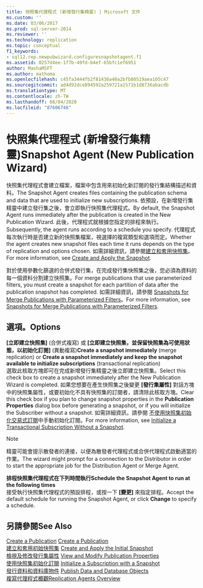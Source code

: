 ```yaml
---
title: 快照集代理程式 (新增發行集精靈) | Microsoft 文件
ms.custom: ''
ms.date: 03/06/2017
ms.prod: sql-server-2014
ms.reviewer: ''
ms.technology: replication
ms.topic: conceptual
f1_keywords:
- sql12.rep.newpubwizard.configuresnapshotagent.f1
ms.assetid: 0257d4ee-1f7b-49fd-b4ef-65bfc1ef6951
author: MashaMSFT
ms.author: mathoma
ms.openlocfilehash: c45fa3444fb2f81436a40a2bfb80519aea105c47
ms.sourcegitcommit: ad4d92dce894592a259721a1571b1d8736abacdb
ms.translationtype: MT
ms.contentlocale: zh-TW
ms.lasthandoff: 08/04/2020
ms.locfileid: "87606746"
---
```

# <a name="snapshot-agent-new-publication-wizard"></a><span data-ttu-id="63ffe-102">快照集代理程式 (新增發行集精靈)</span><span class="sxs-lookup"><span data-stu-id="63ffe-102">Snapshot Agent (New Publication Wizard)</span></span>
  <span data-ttu-id="63ffe-103">快照集代理程式會建立檔案，檔案中包含用來初始化新訂閱的發行集結構描述和資料。</span><span class="sxs-lookup"><span data-stu-id="63ffe-103">The Snapshot Agent creates files containing the publication schema and data that are used to initialize new subscriptions.</span></span> <span data-ttu-id="63ffe-104">依預設，在新增發行集精靈中建立發行集之後，會立即執行快照集代理程式。</span><span class="sxs-lookup"><span data-stu-id="63ffe-104">By default, the Snapshot Agent runs immediately after the publication is created in the New Publication Wizard.</span></span> <span data-ttu-id="63ffe-105">此後，代理程式就根據您指定的排程來執行。</span><span class="sxs-lookup"><span data-stu-id="63ffe-105">Subsequently, the agent runs according to a schedule you specify.</span></span> <span data-ttu-id="63ffe-106">代理程式每次執行時是否建立新的快照集檔案，視選擇的複寫類型和選項而定。</span><span class="sxs-lookup"><span data-stu-id="63ffe-106">Whether the agent creates new snapshot files each time it runs depends on the type of replication and options chosen.</span></span> <span data-ttu-id="63ffe-107">如需詳細資訊，請參閱[建立和套用快照集](create-and-apply-the-snapshot.md)。</span><span class="sxs-lookup"><span data-stu-id="63ffe-107">For more information, see [Create and Apply the Snapshot](create-and-apply-the-snapshot.md).</span></span>  
  
 <span data-ttu-id="63ffe-108">對於使用參數化篩選的合併式發行集，在完成發行集快照集之後，您必須為資料的每一個資料分割建立快照集。</span><span class="sxs-lookup"><span data-stu-id="63ffe-108">For merge publications that use parameterized filters, you must create a snapshot for each partition of data after the publication snapshot has completed.</span></span> <span data-ttu-id="63ffe-109">如需詳細資訊，請參閱 [Snapshots for Merge Publications with Parameterized Filters](snapshots-for-merge-publications-with-parameterized-filters.md)。</span><span class="sxs-lookup"><span data-stu-id="63ffe-109">For more information, see [Snapshots for Merge Publications with Parameterized Filters](snapshots-for-merge-publications-with-parameterized-filters.md).</span></span>  
  
## <a name="options"></a><span data-ttu-id="63ffe-110">選項。</span><span class="sxs-lookup"><span data-stu-id="63ffe-110">Options</span></span>  
 <span data-ttu-id="63ffe-111">**[立即建立快照集]** (合併式複寫) 或 **[立即建立快照集，並保留快照集為可使用狀態，以初始化訂閱]** (異動複寫)</span><span class="sxs-lookup"><span data-stu-id="63ffe-111">**Create a snapshot immediately** (merge replication) or **Create a snapshot immediately and keep the snapshot available to initialize subscriptions** (transactional replication)</span></span>  
 <span data-ttu-id="63ffe-112">選取此核取方塊即可在完成新增發行集精靈之後立即建立快照集。</span><span class="sxs-lookup"><span data-stu-id="63ffe-112">Select this check box to create a snapshot immediately after the New Publication Wizard is completed.</span></span> <span data-ttu-id="63ffe-113">如果您想要在產生快照集之後變更 **[發行集屬性]** 對話方塊中的快照集屬性，或要初始化不具有快照集的訂閱者，請清除此核取方塊。</span><span class="sxs-lookup"><span data-stu-id="63ffe-113">Clear this check box if you plan to change snapshot properties in the **Publication Properties** dialog box before generating a snapshot, or if you will initialize the Subscriber without a snapshot.</span></span> <span data-ttu-id="63ffe-114">如需詳細資訊，請參閱 [不使用快照集初始化交易式訂閱](initialize-a-transactional-subscription-without-a-snapshot.md)中手動初始化訂閱。</span><span class="sxs-lookup"><span data-stu-id="63ffe-114">For more information, see [Initialize a Transactional Subscription Without a Snapshot](initialize-a-transactional-subscription-without-a-snapshot.md).</span></span>  
  
> [!NOTE]  
>  <span data-ttu-id="63ffe-115">精靈可能會提示散發者的連接，以便為散發者代理程式或合併代理程式啟動適當的作業。</span><span class="sxs-lookup"><span data-stu-id="63ffe-115">The wizard might prompt for a connection to the Distributor in order to start the appropriate job for the Distribution Agent or Merge Agent.</span></span>  
  
 <span data-ttu-id="63ffe-116">**排程快照集代理程式在下列時間執行**</span><span class="sxs-lookup"><span data-stu-id="63ffe-116">**Schedule the Snapshot Agent to run at the following times**</span></span>  
 <span data-ttu-id="63ffe-117">接受執行快照集代理程式的預設排程，或按一下 **[變更]** 來指定排程。</span><span class="sxs-lookup"><span data-stu-id="63ffe-117">Accept the default schedule for running the Snapshot Agent, or click **Change** to specify a schedule.</span></span>  
  
## <a name="see-also"></a><span data-ttu-id="63ffe-118">另請參閱</span><span class="sxs-lookup"><span data-stu-id="63ffe-118">See Also</span></span>  
 <span data-ttu-id="63ffe-119">[Create a Publication](publish/create-a-publication.md) </span><span class="sxs-lookup"><span data-stu-id="63ffe-119">[Create a Publication](publish/create-a-publication.md) </span></span>  
 <span data-ttu-id="63ffe-120">[建立和套用初始快照集](create-and-apply-the-initial-snapshot.md) </span><span class="sxs-lookup"><span data-stu-id="63ffe-120">[Create and Apply the Initial Snapshot](create-and-apply-the-initial-snapshot.md) </span></span>  
 <span data-ttu-id="63ffe-121">[檢視及修改發行集屬性](publish/view-and-modify-publication-properties.md) </span><span class="sxs-lookup"><span data-stu-id="63ffe-121">[View and Modify Publication Properties](publish/view-and-modify-publication-properties.md) </span></span>  
 <span data-ttu-id="63ffe-122">[使用快照集初始化訂閱](initialize-a-subscription-with-a-snapshot.md) </span><span class="sxs-lookup"><span data-stu-id="63ffe-122">[Initialize a Subscription with a Snapshot](initialize-a-subscription-with-a-snapshot.md) </span></span>  
 <span data-ttu-id="63ffe-123">[發行資料和資料庫物件](publish/publish-data-and-database-objects.md) </span><span class="sxs-lookup"><span data-stu-id="63ffe-123">[Publish Data and Database Objects](publish/publish-data-and-database-objects.md) </span></span>  
 [<span data-ttu-id="63ffe-124">複寫代理程式概觀</span><span class="sxs-lookup"><span data-stu-id="63ffe-124">Replication Agents Overview</span></span>](agents/replication-agents-overview.md)  
  
  
